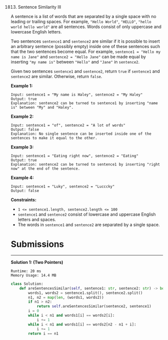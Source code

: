 1813. Sentence Similarity III

A sentence is a list of words that are separated by a single space with no leading or trailing spaces. For example, `"Hello World"`, `"HELLO"`, `"hello world hello world"` are all sentences. Words consist of only uppercase and lowercase English letters.

Two sentences `sentence1` and `sentence2` are similar if it is possible to insert an arbitrary sentence (possibly empty) inside one of these sentences such that the two sentences become equal. For example, `sentence1 = "Hello my name is Jane"` and `sentence2 = "Hello Jane"` can be made equal by inserting `"my name is"` between `"Hello"` and `"Jane"` in `sentence2`.

Given two sentences `sentence1` and `sentence2`, return `true` if `sentence1` and `sentence2` are similar. Otherwise, return `false`.

 

**Example 1:**
```
Input: sentence1 = "My name is Haley", sentence2 = "My Haley"
Output: true
Explanation: sentence2 can be turned to sentence1 by inserting "name is" between "My" and "Haley".
```

**Example 2:**
```
Input: sentence1 = "of", sentence2 = "A lot of words"
Output: false
Explanation: No single sentence can be inserted inside one of the sentences to make it equal to the other.
```

**Example 3:**
```
Input: sentence1 = "Eating right now", sentence2 = "Eating"
Output: true
Explanation: sentence2 can be turned to sentence1 by inserting "right now" at the end of the sentence.
```

**Example 4:**
```
Input: sentence1 = "Luky", sentence2 = "Lucccky"
Output: false
```

**Constraints:**

* `1 <= sentence1.length, sentence2.length <= 100`
* `sentence1` and `sentence2` consist of lowercase and uppercase English letters and spaces.
* The words in `sentence1` and `sentence2` are separated by a single space.

# Submissions
---
**Solution 1: (Two Pointers)**
```
Runtime: 20 ms
Memory Usage: 14.4 MB
```
```python
class Solution:
    def areSentencesSimilar(self, sentence1: str, sentence2: str) -> bool:
        words1, words2 = sentence1.split(), sentence2.split()
        n1, n2 = map(len, (words1, words2))
        if n1 > n2:
            return self.areSentencesSimilar(sentence2, sentence1)
        i = 0
        while i < n1 and words1[i] == words2[i]:
            i += 1
        while i < n1 and words1[i] == words2[n2 - n1 + i]:
            i += 1
        return i == n1
```